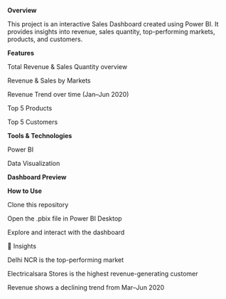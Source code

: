 **Overview**

This project is an interactive Sales Dashboard created using Power BI. It provides insights into revenue, sales quantity, top-performing markets, products, and customers.

**Features**

Total Revenue & Sales Quantity overview

Revenue & Sales by Markets

Revenue Trend over time (Jan–Jun 2020)

Top 5 Products

Top 5 Customers

**Tools & Technologies**

Power BI

Data Visualization

**Dashboard Preview**

**How to Use**

Clone this repository

Open the .pbix file in Power BI Desktop

Explore and interact with the dashboard

📌 Insights

Delhi NCR is the top-performing market

Electricalsara Stores is the highest revenue-generating customer

Revenue shows a declining trend from Mar–Jun 2020
